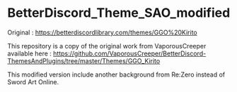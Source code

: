 # BetterDiscord_Theme_SAO_modified
Original : https://betterdiscordlibrary.com/themes/GGO%20Kirito

This repository is a copy of the original work from VaporousCreeper available here : https://github.com/VaporousCreeper/BetterDiscord-ThemesAndPlugins/tree/master/Themes/GGO_Kirito

This modified version include another background from Re:Zero instead of Sword Art Online.
